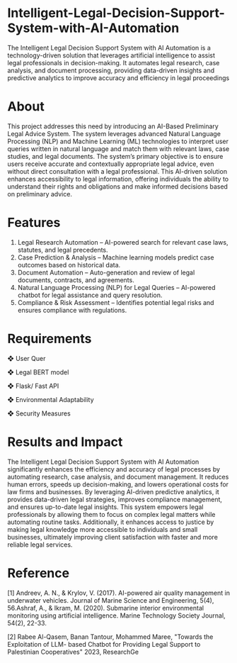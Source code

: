 # Intelligent-Legal-Decision-Support-System-with-AI-Automation
The Intelligent Legal Decision Support System with AI Automation is a technology-driven solution that leverages artificial intelligence to assist legal professionals in decision-making. It automates legal research, case analysis, and document processing, providing data-driven insights and predictive analytics to improve accuracy and efficiency in legal proceedings

# About
This project addresses this need by introducing an AI-Based Preliminary Legal Advice System. The system leverages advanced Natural Language Processing (NLP) and Machine Learning (ML) technologies to interpret user queries written in natural language and match them with relevant laws, case studies, and legal documents. The system’s primary objective is to ensure users receive accurate and contextually appropriate legal advice, even without direct consultation with a legal professional. This AI-driven solution enhances accessibility to legal information, offering individuals the ability to understand their rights and obligations and make informed decisions based on preliminary advice.

# Features
1. Legal Research Automation – AI-powered search for relevant case laws, statutes, and legal precedents.
2. Case Prediction & Analysis – Machine learning models predict case outcomes based on historical data.
3. Document Automation – Auto-generation and review of legal documents, contracts, and agreements.
4. Natural Language Processing (NLP) for Legal Queries – AI-powered chatbot for legal assistance and query resolution.
5. Compliance & Risk Assessment – Identifies potential legal risks and ensures compliance with regulations.

# Requirements
❖ User Quer

❖ Legal BERT model

❖ Flask/ Fast API

❖ Environmental Adaptability

❖ Security Measures


# Results and Impact
The Intelligent Legal Decision Support System with AI Automation significantly enhances the efficiency and accuracy of legal processes by automating research, case analysis, and document management. It reduces human errors, speeds up decision-making, and lowers operational costs for law firms and businesses. By leveraging AI-driven predictive analytics, it provides data-driven legal strategies, improves compliance management, and ensures up-to-date legal insights. This system empowers legal professionals by allowing them to focus on complex legal matters while automating routine tasks. Additionally, it enhances access to justice by making legal knowledge more accessible to individuals and small businesses, ultimately improving client satisfaction with faster and more reliable legal services.

# Reference
[1] Andreev, A. N., & Krylov, V. (2017). AI-powered air quality management in underwater vehicles. Journal of Marine Science and Engineering, 5(4), 56.Ashraf, A., & Ikram, M. (2020). Submarine interior environmental monitoring using artificial intelligence. Marine Technology Society Journal, 54(2), 22-33.

[2] Rabee Al-Qasem, Banan Tantour, Mohammed Maree, "Towards the Exploitation of LLM- based Chatbot for Providing Legal Support to Palestinian Cooperatives" 2023, ResearchGe
